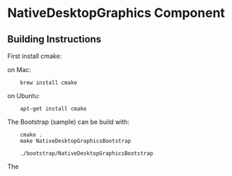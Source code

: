 NativeDesktopGraphics Component
===============================

Building Instructions
---------------------

First install cmake:

on Mac:
```
    brew install cmake
```

on Ubuntu:
```
    apt-get install cmake
```

The Bootstrap (sample) can be build with:

```
    cmake .
    make NativeDesktopGraphicsBootstrap

    ./bootstrap/NativeDesktopGraphicsBootstrap
```

The
